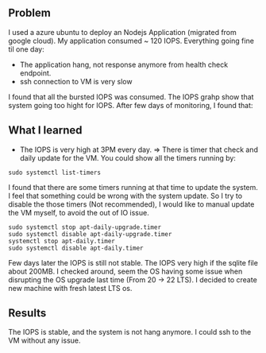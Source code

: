 ## Problem
  I used a azure ubuntu to deploy an Nodejs Application (migrated from google cloud). My application consumed ~ 120 IOPS. Everything going fine til one day: 
  - The application hang, not response anymore from health check endpoint.
  - ssh connection to VM is very slow

I found that all the bursted IOPS was consumed. The IOPS grahp show that system going too hight for IOPS. After few days of monitoring, I found that:

## What I learned
 - The IOPS is very high at 3PM every day. => There is timer that check and daily update for the VM. You could show all the timers running by:
```
sudo systemctl list-timers
```

I found that there are some timers running at that time to update the system. I feel that something could be wrong with the system update. So I try to disable the those timers (Not recommended), I would like to manual update the VM myself, to avoid the out of IO issue.

```
sudo systemctl stop apt-daily-upgrade.timer
sudo systemctl disable apt-daily-upgrade.timer
systemctl stop apt-daily.timer
sudo systemctl disable apt-daily.timer
```

Few days later the IOPS is still not stable. The IOPS very high if the sqlite file about 200MB. I checked around, seem the OS having some issue when disrupting the OS upgrade last time (From 20 -> 22 LTS). 
I decided to create new machine with fresh latest LTS os. 

## Results
The IOPS is stable, and the system is not hang anymore. I could ssh to the VM without any issue.
